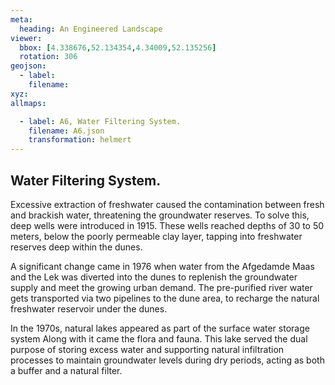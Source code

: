 ```yaml
---
meta:
  heading: An Engineered Landscape
viewer:
  bbox: [4.338676,52.134354,4.34009,52.135256]
  rotation: 306
geojson:
  - label: 
    filename: 
xyz:
allmaps:

  - label: A6, Water Filtering System.
    filename: A6.json
    transformation: helmert
---
```


## Water Filtering System.

Excessive extraction of freshwater caused the contamination between fresh and brackish water,  threatening the groundwater reserves. To solve this, deep wells were introduced in 1915. These wells reached depths of 30 to 50 meters, below the poorly permeable clay layer, tapping into freshwater reserves deep within the dunes. 

A significant change came in 1976 when water from the Afgedamde Maas and the Lek was diverted into the dunes to replenish the groundwater supply and meet the growing urban demand. The pre-purified river water gets transported via two pipelines to the dune area, to recharge the natural freshwater reservoir under the dunes. 

In the 1970s, natural lakes appeared as part of the surface water storage system Along with it came the flora and fauna. This lake served the dual purpose of storing excess water and supporting natural infiltration processes to maintain groundwater levels during dry periods, acting as both a buffer and a natural filter.
